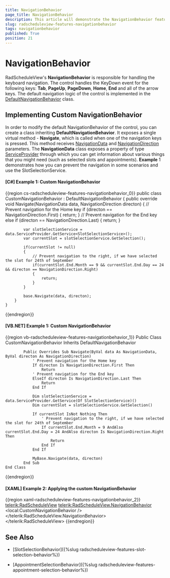 ```yaml
---
title: NavigationBehavior
page_title: NavigationBehavior
description: This article will demonstrate the NavigationBehavior feature of RadScheduleView.
slug: radscheduleview-features-navigationbehavior
tags: navigationbehavior
published: True
position: 21
---
```


# NavigationBehavior

RadScheduleView's **NavigationBehavior** is responsible for handling the keyboard navigation. The control handles the KeyDown event for the following keys: __Tab__, __PageUp__, __PageDown__, __Home__, __End__ and all of the arrow keys. The default navigation logic of the control is implemented in the [DefaultNavigationBehavior](https://docs.telerik.com/devtools/wpf/api/telerik.windows.controls.scheduleview.defaultnavigationbehavior) class. 

## Implementing Custom NavigationBehavior

In order to modify the default NavigationBehavior of the control, you can create a class inheriting __DefaultNavigationBehavior__. It exposes a single virtual method - __Navigate__, which is called when one of the navigation keys is pressed. This method receives [NavigationData](https://docs.telerik.com/devtools/wpf/api/telerik.windows.controls.scheduleview.navigationdata) and [NavigationDirection](https://docs.telerik.com/devtools/wpf/api/telerik.windows.controls.scheduleview.navigationdirection) parameters. The __NavigationData__ class exposes a property of type [ServiceProvider](https://docs.telerik.com/devtools/wpf/api/telerik.windows.controls.iserviceprovider) through which you can get information about various things that you might need (such as selected slots and appointments). __Example__ 1 demonstrates how you can prevent the navigation in some scenarios and use the SlotSelectionService.

#### __[C#] Example 1: Custom NavigationBehavior__
{{region cs-radscheduleview-features-navigationbehavior_0}}
    public class CustomNavigationBehavior : DefaultNavigationBehavior
    {
        public override void Navigate(NavigationData data, NavigationDirection directon)
        {
            // Prevent navigation for the Home key
            if (directon == NavigationDirection.First)
            {
                return;
            }
            // Prevent navigation for the End key
            else if (directon == NavigationDirection.Last)
            {
                return;
            }

            var slotSelectionService = data.ServiceProvider.GetService<SlotSelectionService>();
            var currentSlot = slotSelectionService.GetSelection();
                
            if(currentSlot != null)
            {
                // Prevent navigation to the right, if we have selected the slot for 24th of September
                if(currentSlot.End.Month == 9 && currentSlot.End.Day == 24 && directon == NavigationDirection.Right)
                {
                    return;
                }
            }

            base.Navigate(data, directon);
        }
    }
{{endregion}}

#### __[VB.NET] Example 1: Custom NavigationBehavior__
{{region vb-radscheduleview-features-navigationbehavior_1}}
    Public Class CustomNavigationBehavior
        Inherits DefaultNavigationBehavior

            Public Overrides Sub Navigate(ByVal data As NavigationData, ByVal directon As NavigationDirection)
                ' Prevent navigation for the Home key
                If directon Is NavigationDirection.First Then
                    Return
                ' Prevent navigation for the End key
                ElseIf directon Is NavigationDirection.Last Then
                    Return
                End If

                Dim slotSelectionService = data.ServiceProvider.GetService(Of SlotSelectionService)()
                Dim currentSlot = slotSelectionService.GetSelection()

                If currentSlot IsNot Nothing Then
                    ' Prevent navigation to the right, if we have selected the slot for 24th of September
                    If currentSlot.End.Month = 9 AndAlso currentSlot.End.Day = 24 AndAlso directon Is NavigationDirection.Right Then
                        Return
                    End If
                End If

                MyBase.Navigate(data, directon)
            End Sub
    End Class
{{endregion}}

#### __[XAML] Example 2: Applying the custom NavigationBehavior__

{{region xaml-radscheduleview-features-navigationbehavior_2}}
    <telerik:RadScheduleView>
        <telerik:RadScheduleView.NavigationBehavior>
            <!-- The namespace "local" refers to the namespace where the CustomNavigationBehavior is defined -->
            <local:CustomNavigationBehavior />
        </telerik:RadScheduleView.NavigationBehavior>
    </telerik:RadScheduleView>
{{endregion}}

## See Also

 * [SlotSelectionBehavior]({%slug radscheduleview-features-slot-selection-behavior%})

 * [AppointmentSelectionBehavior]({%slug radscheduleview-features-appointment-selection-behavior%})